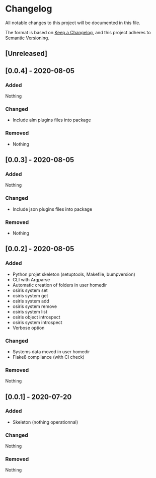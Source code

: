 # Changelog

All notable changes to this project will be documented in this file.

The format is based on [Keep a Changelog](https://keepachangelog.com/en/1.0.0/),
and this project adheres to [Semantic Versioning](https://semver.org/spec/v2.0.0.html).


## [Unreleased]

## [0.0.4] - 2020-08-05

### Added
Nothing

### Changed
 * Include alm plugins files into package

### Removed
 * Nothing

## [0.0.3] - 2020-08-05

### Added
Nothing

### Changed
 * Include json plugins files into package

### Removed
 * Nothing

## [0.0.2] - 2020-08-05

### Added
 * Python projet skeleton (setuptools, Makefile, bumpversion)
 * CLI with Argparse
 * Automatic creation of folders in user homedir
 * osiris system set
 * osiris system get
 * osiris system add
 * osiris system remove
 * osiris system list
 * osiris object introspect
 * osiris system introspect
 * Verbose option

### Changed
 * Systems data moved in user homedir
 * Flake8 compliance (with CI check)

### Removed
Nothing

## [0.0.1] - 2020-07-20

### Added
 * Skeleton (nothing operationnal)

### Changed
Nothing

### Removed
Nothing
